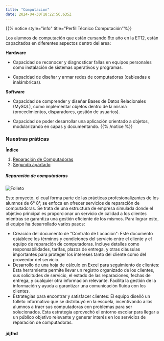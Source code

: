 ```yaml
---
title: "Computacion"
date: 2024-04-30T18:22:56.635Z
---
```

{{% notice style="info" title="Perfil Técnico Computación"%}}

Los alumnos de computación que están cursando 6to año en la ET12, están capacitados en diferentes aspectos dentro del area:

**Hardware**
- Capacidad de reconocer y diagnosticar fallas en equipos personales como instalación de sistemas operativos y programas.

- Capacidad de diseñar y armar redes de computadoras (cableadas e inalámbricas).

**Software**
- Capacidad de comprender y diseñar Bases de Datos Relacionales (MySQL), como implementar objetos dentro de la misma (procedimientos, disparadores, gestión de usuarios).

- Capacidad de poder desarrollar una aplicación orientado a objetos, modularizando en capas y documentando.
{{% /notice %}}


### Nuestras práticas
**Índice**   
1. [Reparación de Computadoras](#idReparacionPC)
2. [Segundo apartado](#id2)

##### Reparación de computadoras<a name="idReparacionPC"></a>
![Folleto](/imgs/folletoRC.png?height=500px)

Este proyecto, el cual forma parte de las prácticas profesionalizantes de los alumnos de 6° 8°, se enfoca en ofrecer servicios de reparación de computadoras. Se trata de una estructura de empresa simulada donde el objetivo principal es proporcionar un servicio de calidad a los clientes mientras se garantiza una gestión eficiente de los mismos. Para lograr esto, el equipo ha desarrollado varios pasos:
- Creación del documento de "Contrato de Locación": Este documento establece los términos y condiciones del servicio entre el cliente y el equipo de reparación de computadoras. Incluye detalles como responsabilidades, tarifas, plazos de entrega, y otras cláusulas importantes para proteger los intereses tanto del cliente como del proveedor del servicio.
- Desarrollo de una hoja de cálculo en Excel para seguimiento de clientes: Esta herramienta permite llevar un registro organizado de los clientes, sus solicitudes de servicio, el estado de las reparaciones, fechas de entrega, y cualquier otra información relevante. Facilita la gestión de la información y ayuda a garantizar una comunicación fluida con los clientes.
- Estrategias para encontrar y satisfacer clientes: El equipo diseñó un folleto informativo que se distribuyó en la escuela, incentivando a los alumnos a traer sus computadoras con problemas para ser solucionados. Esta estrategia aprovechó el entorno escolar para llegar a un público objetivo relevante y generar interés en los servicios de reparación de computadoras. 

#### jdjfhd<a name="id2"></a>